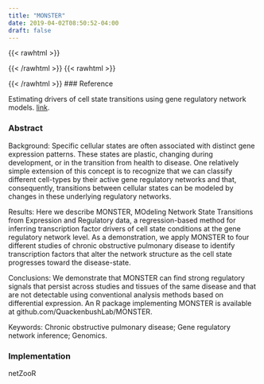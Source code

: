 ```yaml
---
title: "MONSTER"
date: 2019-04-02T08:50:52-04:00
draft: false
---
```


{{< rawhtml >}}
<script type='text/javascript' src='https://d1bxh8uas1mnw7.cloudfront.net/assets/embed.js'></script>
{{< /rawhtml >}}
{{< rawhtml >}}
<div data-badge-popover="right" data-badge-type="donut" data-doi="10.1186/s12918-017-0517-y" data-hide-no-mentions="true" class="altmetric-embed"></div>
{{< /rawhtml >}}
### Reference

Estimating drivers of cell state transitions using gene regulatory network models. [link](https://pubmed.ncbi.nlm.nih.gov/29237467/).

### Abstract

Background: Specific cellular states are often associated with distinct gene expression patterns. These states are plastic, changing during development, or in the transition from health to disease. One relatively simple extension of this concept is to recognize that we can classify different cell-types by their active gene regulatory networks and that, consequently, transitions between cellular states can be modeled by changes in these underlying regulatory networks.

Results: Here we describe MONSTER, MOdeling Network State Transitions from Expression and Regulatory data, a regression-based method for inferring transcription factor drivers of cell state conditions at the gene regulatory network level. As a demonstration, we apply MONSTER to four different studies of chronic obstructive pulmonary disease to identify transcription factors that alter the network structure as the cell state progresses toward the disease-state.

Conclusions: We demonstrate that MONSTER can find strong regulatory signals that persist across studies and tissues of the same disease and that are not detectable using conventional analysis methods based on differential expression. An R package implementing MONSTER is available at github.com/QuackenbushLab/MONSTER.

Keywords: Chronic obstructive pulmonary disease; Gene regulatory network inference; Genomics.

### Implementation

netZooR
